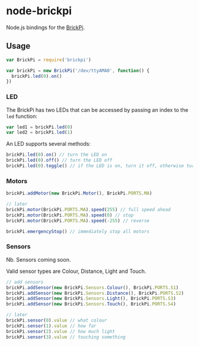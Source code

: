 # node-brickpi

Node.js bindings for the [BrickPi](http://www.dexterindustries.com/BrickPi).

## Usage

```javascript
var BrickPi = require('brickpi')

var brickPi = new BrickPi('/dev/ttyAMA0', function() {
  brickPi.led(0).on()
})
```

### LED

The BrickPi has two LEDs that can be accessed by passing an index to the `led` function:

```javascript
var led1 = brickPi.led(0)
var led2 = brickPi.led(1)
```

An LED supports several methods:

```javascript
brickPi.led(0).on() // turn the LED on
brickPi.led(0).off() // turn the LED off
brickPi.led(0).toggle() // if the LED is on, turn it off, otherwise turn it on
```

### Motors

```javascript
brickPi.addMotor(new BrickPi.Motor(), BrickPi.PORTS.MA)

// later
brickPi.motor(BrickPi.PORTS.MA).speed(255) // full speed ahead
brickPi.motor(BrickPi.PORTS.MA).speed(0) // stop
brickPi.motor(BrickPi.PORTS.MA).speed(-255) // reverse

brickPi.emergencyStop() // immediately stop all motors
```

### Sensors

Nb. Sensors coming soon.

Valid sensor types are Colour, Distance, Light and Touch. 

```javascript
// add sensors
brickPi.addSensor(new BrickPi.Sensors.Colour(), BrickPi.PORTS.S1)
brickPi.addSensor(new BrickPi.Sensors.Distance(), BrickPi.PORTS.S2)
brickPi.addSensor(new BrickPi.Sensors.Light(), BrickPi.PORTS.S3)
brickPi.addSensor(new BrickPi.Sensors.Touch(), BrickPi.PORTS.S4)

// later
brickPi.sensor(0).value // what colour
brickPi.sensor(1).value // how far
brickPi.sensor(2).value // how much light
brickPi.sensor(3).value // touching something
```
